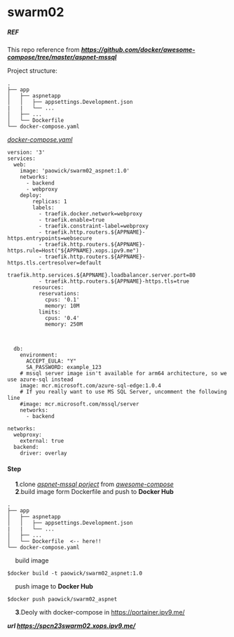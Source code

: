 # swarm02

##### REF
This repo reference from ***https://github.com/docker/awesome-compose/tree/master/aspnet-mssql***

Project structure:
```
.
├── app
│   ├── aspnetapp
│   │   ├── appsettings.Development.json
|   |   └── ...
│   ├── ...
│   └── Dockerfile
└── docker-compose.yaml
```
[_docker-compose.yaml_](docker-compose.yaml)

```
version: '3'
services:
  web:
    image: 'paowick/swarm02_aspnet:1.0'
    networks: 
      - backend
      - webproxy
    deploy:
        replicas: 1
        labels:
          - traefik.docker.network=webproxy
          - traefik.enable=true
          - traefik.constraint-label=webproxy
          - traefik.http.routers.${APPNAME}-https.entrypoints=websecure
          - traefik.http.routers.${APPNAME}-https.rule=Host("${APPNAME}.xops.ipv9.me")
          - traefik.http.routers.${APPNAME}-https.tls.certresolver=default
          - traefik.http.services.${APPNAME}.loadbalancer.server.port=80
          - traefik.http.routers.${APPNAME}-https.tls=true
        resources:
          reservations:
            cpus: '0.1'
            memory: 10M
          limits:
            cpus: '0.4'
            memory: 250M



  db:
    environment:
      ACCEPT_EULA: "Y"
      SA_PASSWORD: example_123
    # mssql server image isn't available for arm64 architecture, so we use azure-sql instead
    image: mcr.microsoft.com/azure-sql-edge:1.0.4
    # If you really want to use MS SQL Server, uncomment the following line
    #image: mcr.microsoft.com/mssql/server
    networks: 
      - backend
      
networks:
  webproxy:
    external: true
  backend:
    driver: overlay

```

#### Step
&emsp; **1**.clone <ins>*aspnet-mssql porject*</ins> from <ins>*awesome-compose*</ins>\
&emsp; **2**.build image form Dockerfile and push to **Docker Hub**

```
.
├── app
│   ├── aspnetapp
│   │   ├── appsettings.Development.json
|   |   └── ...
│   ├── ...
│   └── Dockerfile  <-- here!!
└── docker-compose.yaml
```
&emsp; build image
```
$docker build -t paowick/swarm02_aspnet:1.0
```
&emsp; push image to **Docker Hub**
```
$docker push paowick/swarm02_aspnet
```
&emsp; **3**.Deoly with docker-compose in https://portainer.ipv9.me/

***url https://spcn23swarm02.xops.ipv9.me/***